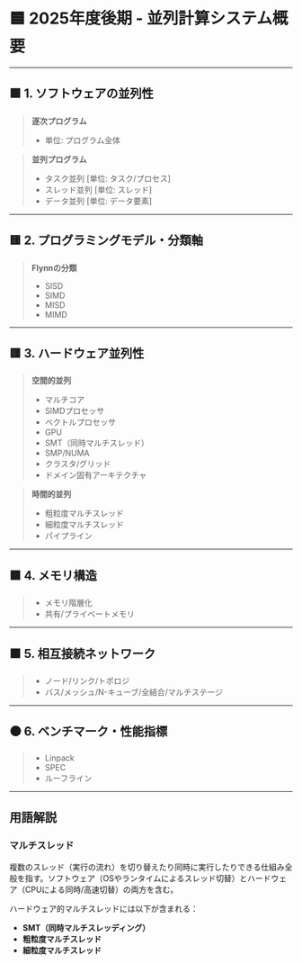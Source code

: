 # 🟦 2025年度後期 - 並列計算システム概要

---

## 🟩 1. ソフトウェアの並列性

> **逐次プログラム**  
> - 単位: プログラム全体

> **並列プログラム**  
> - タスク並列 [単位: タスク/プロセス]  
> - スレッド並列 [単位: スレッド]  
> - データ並列 [単位: データ要素]

---

## 🟨 2. プログラミングモデル・分類軸

> **Flynnの分類**  
> - SISD  
> - SIMD  
> - MISD  
> - MIMD

---

## 🟥 3. ハードウェア並列性

> **空間的並列**  
> - マルチコア  
> - SIMDプロセッサ  
> - ベクトルプロセッサ  
> - GPU  
> - SMT（同時マルチスレッド）  
> - SMP/NUMA  
> - クラスタ/グリッド  
> - ドメイン固有アーキテクチャ

> **時間的並列**  
> - 粗粒度マルチスレッド  
> - 細粒度マルチスレッド  
> - パイプライン

---

## 🟪 4. メモリ構造

> - メモリ階層化  
> - 共有/プライベートメモリ

---

## 🟫 5. 相互接続ネットワーク

> - ノード/リンク/トポロジ  
> - バス/メッシュ/N-キューブ/全結合/マルチステージ

---

## ⚫ 6. ベンチマーク・性能指標

> - Linpack  
> - SPEC  
> - ルーフライン

---

## 用語解説

### マルチスレッド
複数のスレッド（実行の流れ）を切り替えたり同時に実行したりできる仕組み全般を指す。ソフトウェア（OSやランタイムによるスレッド切替）とハードウェア（CPUによる同時/高速切替）の両方を含む。

ハードウェア的マルチスレッドには以下が含まれる：
- **SMT（同時マルチスレッディング）**
- **粗粒度マルチスレッド**
- **細粒度マルチスレッド**